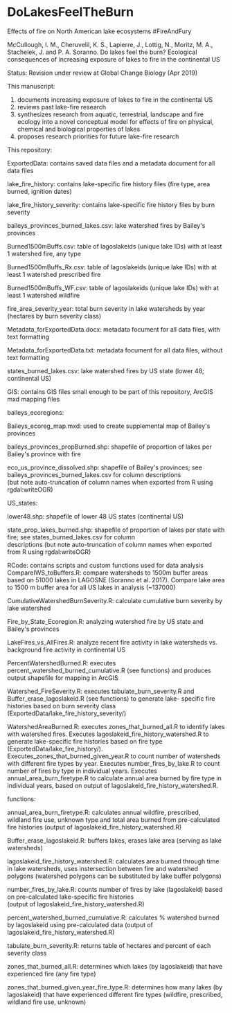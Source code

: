 # DoLakesFeelTheBurn
Effects of fire on North American lake ecosystems #FireAndFury

McCullough, I. M., Cheruvelil, K. S., Lapierre, J., Lottig, N., Moritz, M. A., Stachelek, J. and P. A. Soranno. Do lakes feel the burn? Ecological consequences of increasing exposure of lakes to fire in the continental US

Status: Revision under review at Global Change Biology (Apr 2019)

This manuscript:

1) documents increasing exposure of lakes to fire in the continental US
2) reviews past lake-fire research
3) synthesizes research from aquatic, terrestrial, landscape and fire ecology into a novel conceptual model for effects of fire on physical, chemical and biological properties of lakes
4) proposes research priorities for future lake-fire research

This repository:

ExportedData: contains saved data files and a metadata document for all data files

  lake_fire_history: contains lake-specific fire history files (fire type, area burned, ignition dates)

  lake_fire_history_severity: contains lake-specific fire history files by burn severity

  baileys_provinces_burned_lakes.csv: lake watershed fires by Bailey's provinces

  Burned1500mBuffs.csv: table of lagoslakeids (unique lake IDs) with at least 1 watershed fire, any type

  Burned1500mBuffs_Rx.csv: table of lagoslakeids (unique lake IDs) with at least 1 watershed prescribed fire

  Burned1500mBuffs_WF.csv: table of lagoslakeids (unique lake IDs) with at least 1 watershed wildfire

  fire_area_severity_year: total burn severity in lake watersheds by year (hectares by burn severity class)

  Metadata_forExportedData.docx: metadata focument for all data files, with text formatting

  Metadata_forExportedData.txt: metadata focument for all data files, without text formatting

  states_burned_lakes.csv: lake watershed fires by US state (lower 48; continental US)

GIS: contains GIS files small enough to be part of this repository, ArcGIS mxd mapping files

baileys_ecoregions:
  
  Baileys_ecoreg_map.mxd: used to create supplemental map of Bailey's provinces
  
  baileys_provinces_propBurned.shp: shapefile of proportion of lakes per Bailey's province with fire
  
  eco_us_province_dissolved.shp: shapefile of Bailey's provinces; see baileys_provinces_burned_lakes.csv for column descriptions  
  (but note auto-truncation of column names when exported from R using rgdal:writeOGR)

US_states:
  
  lower48.shp: shapefile of lower 48 US states (continental US)
  
  state_prop_lakes_burned.shp: shapefile of proportion of lakes per state with fire; see states_burned_lakes.csv for column       
  descriptions (but note auto-truncation of column names when exported from R using rgdal:writeOGR)

RCode: contains scripts and custom functions used for data analysis
  CompareIWS_toBuffers.R: compare watersheds to 1500m buffer areas based on 51000 lakes in LAGOSNE (Soranno et al. 2017). 
  Compare lake area to 1500 m buffer area for all US lakes in analysis (~137000)
  
  CumulativeWatershedBurnSeverity.R: calculate cumulative burn severity by lake watershed
  
  Fire_by_State_Ecoregion.R: analyzing watershed fire by US state and Bailey's provinces
  
  LakeFires_vs_AllFires.R: analyze recent fire activity in lake watersheds vs. background fire activity in continental US
  
  PercentWatershedBurned.R: executes percent_watershed_burned_cumulative.R (see functions) and produces output shapefile for 
  mapping in ArcGIS
  
  Watershed_FireSeverity.R: executes tabulate_burn_severity.R and Buffer_erase_lagoslakeid.R (see functions) to generate lake-
  specific fire histories based on burn severity class (ExportedData/lake_fire_history_severity/)
  
  WatershedAreaBurned.R: executes zones_that_burned_all.R to identify lakes with watershed fires. Executes 
  lagoslakeid_fire_history_watershed.R to generate lake-specific fire histories based on fire type 
  (ExportedData/lake_fire_history/). Executes_zones_that_burned_given_year.R to count number of watersheds with different fire 
  types by year. Executes number_fires_by_lake.R to count number of fires by type in individual years. Executes 
  annual_area_burn_firetype.R to calculate annual area burned by fire type in individual years, based on output of 
  lagoslakeid_fire_history_watershed.R. 

functions:
  
  annual_area_burn_firetype.R: calculates annual wildfire, prescribed, wildland fire use, unknown type and total area burned
  from pre-calculated fire histories (output of lagoslakeid_fire_history_watershed.R)
  
  Buffer_erase_lagoslakeid.R: buffers lakes, erases lake area (serving as lake watersheds)
  
  lagoslakeid_fire_history_watershed.R: calculates area burned through time in lake watersheds, uses instersection between fire 
  and watershed polygons (watershed polygons can be substituted by lake buffer polygons)
  
  number_fires_by_lake.R: counts number of fires by lake (lagoslakeid) based on pre-calculated lake-specific fire histories     
  (output of lagoslakeid_fire_history_watershed.R)
  
  percent_watershed_burned_cumulative.R: calculates % watershed burned by lagoslakeid using pre-calculated data (output of    
  lagoslakeid_fire_history_watershed.R)
  
  tabulate_burn_severity.R: returns table of hectares and percent of each severity class
  
  zones_that_burned_all.R: determines which lakes (by lagoslakeid) that have experienced fire (any fire type)
  
  zones_that_burned_given_year_fire_type.R: determines how many lakes (by lagoslakeid) that have experienced different fire 
  types (wildfire, prescribed, wildland fire use, unknown)
  

